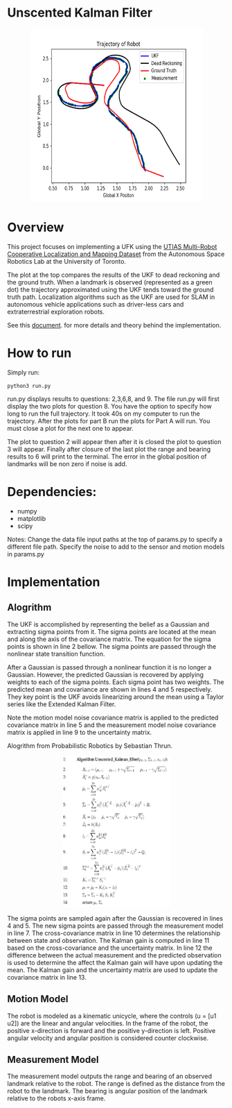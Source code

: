 # Unscented Kalman Filter

<p align="center">
  <img src="/media/ukflm.jpg" width="400" height="400"/>
</p>

# Overview
This project focuses on implementing a UFK using the [UTIAS Multi-Robot Cooperative Localization and Mapping Dataset](http://asrl.utias.utoronto.ca/datasets/mrclam/) from the Autonomous Space Robotics Lab at the University of Toronto.

The plot at the top compares the results of the UKF to dead reckoning and the ground truth. When a landmark is observed (represented as a green dot) the trajectory approximated using the UKF tends toward the ground truth path. Localization algorithms such as the UKF are used for SLAM in autonomous vehicle applications such as driver-less cars and extraterrestrial exploration robots.

See this [document](https://github.com/bostoncleek/Unscented-Kalman-Filter/blob/master/doc/ukf.pdf). for more details and theory behind the implementation.

# How to run
Simply run:
```
python3 run.py
```

run.py displays results to questions: 2,3,6,8, and 9. The file run.py will first display the two plots for question 8. You have the option to specify how long to run the full trajectory. It took 40s on my computer to run the trajectory. After the plots for part B run the plots for Part A will run. You must close a plot for the next one to appear.

The plot to question 2 will appear then after it is closed
the plot to question 3 will appear. Finally after closure of the last plot
the range and bearing results to 6 will print to the terminal. The error in
the global position of landmarks will be non zero if noise is add.

# Dependencies:
- numpy
- matplotlib
- scipy

Notes:
Change the data file input paths at the top of params.py to
specify a different file path. Specify the noise to add to the sensor and motion models in params.py

# Implementation
## Alogrithm
The UKF is accomplished by representing the belief as a Gaussian and extracting sigma points from it. The sigma points are located at the mean and along the axis of the covariance matrix. The equation for the sigma points is shown in line 2 bellow. The sigma points are passed through the nonlinear state transition function.

After a Gaussian is passed through a nonlinear function it is no longer a Gaussian. However, the predicted Gaussian is recovered by applying weights to each of the sigma points.  Each sigma point has two weights. The predicted mean and covariance are shown in lines 4 and 5 respectively. They key point is the UKF avoids linearizing around the mean using a Taylor series like the Extended Kalman Filter.

Note the motion model noise covariance matrix is applied to the predicted covariance matrix in line 5 and the measurement model noise covariance matrix is applied in line 9 to the uncertainty matrix.

Alogrithm from Probabilistic Robotics by Sebastian Thrun.

<p align="center">
  <img src="/media/ukfalgo.jpg" width="250" height="350"/>
</p>

The sigma points are sampled again after the Gaussian is recovered in lines 4 and 5. The new sigma points are passed through the measurement model in line 7. The cross-covariance matrix in line 10 determines the relationship between state and observation. The Kalman gain is computed in line 11 based on the cross-covariance and the uncertainty matrix. In line 12 the difference between the actual measurement and the predicted observation is used to determine the affect the Kalman gain will have upon updating the mean. The Kalman gain and the uncertainty matrix are used to update the covariance matrix in line 13.

## Motion Model
The robot is modeled as a kinematic unicycle, where the controls (u = [u1 u2]) are the linear and angular velocities. In the frame of the robot, the positive x-direction is forward and the positive y-direction is left. Positive angular velocity and angular position is considered counter clockwise.

## Measurement Model
The measurement model outputs the range and bearing of an observed landmark relative to the robot. The range is defined as the distance from the robot to the landmark. The bearing is angular position of the landmark relative to the robots x-axis frame. 

